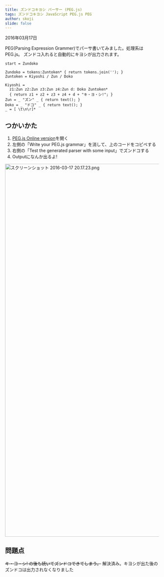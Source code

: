 ```yaml
---
title: ズンドコキヨシ パーサー (PEG.js)
tags: ズンドコキヨシ JavaScript PEG.js PEG
author: skoji
slide: false
---
```


2016年03月17日

PEG(Parsing Expression Grammer)でパーサ書いてみました。処理系はPEG.js。
ズンドコ入れると自動的にキヨシが出力されます。

```:zundoko.pegjs
start = Zundoko

Zundoko = tokens:Zuntoken* { return tokens.join(''); }
Zuntoken = Kiyoshi / Zun / Doko

Kiyoshi = 
  z1:Zun z2:Zun z3:Zun z4:Zun d: Doko Zuntoken*
  { return z1 + z2 + z3 + z4 + d + "キ・ヨ・シ!"; }
Zun = _ "ズン" _ { return text(); }
Doko = _ "ドコ" _ { return text(); }
_ = [ \t\n\r]*
```

## つかいかた

1. [PEG.js Online version](http://pegjs.org/online)を開く
2. 左側の「Write your PEG.js grammar」を消して、上のコードをコピペする
3. 右側の「Test the generated parser with some input」でズンドコする
4. Outputになんか出るよ!

<img width="1217" alt="スクリーンショット 2016-03-17 20.17.23.png" src="https://qiita-image-store.s3.amazonaws.com/0/4650/9ffe25b2-b8b7-41ae-f942-09acfd059bd9.png">

## 問題点

<strike>キ・ヨ・シ! の後も続いてズンドコできてしまう。</strike>
解決済み。キヨシが出た後のズンドコは出力されなくなりました
